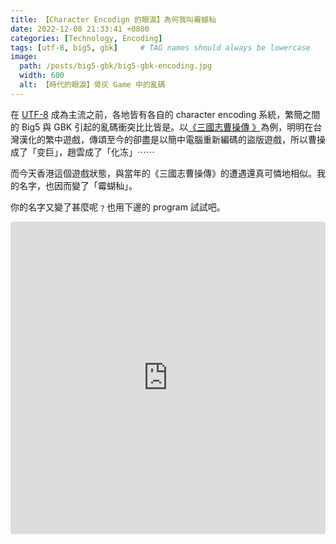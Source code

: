 ```yaml
---
title: 【Character Encodign 的眼淚】為何我叫霉蝴秈
date: 2022-12-08 21:33:41 +0800
categories: [Technology, Encoding]
tags: [utf-8, big5, gbk]     # TAG names should always be lowercase
image: 
  path: /posts/big5-gbk/big5-gbk-encoding.jpg
  width: 600
  alt: 【時代的眼淚】骨灰 Game 中的亂碼
---
```


在 [UTF-8](https://zh.m.wikipedia.org/zh-hk/Unicode) 成為主流之前，各地皆有各自的 character encoding 系統，繁簡之間的 Big5 與 GBK 引起的亂碼衝突比比皆是。以[《三國志曹操傳
》](https://zh.m.wikipedia.org/zh-hk/%E4%B8%89%E5%9C%8B%E5%BF%97%E6%9B%B9%E6%93%8D%E5%82%B3)為例，明明在台灣漢化的繁中遊戲，傳頌至今的卻盡是以簡中電腦重新編碼的盜版遊戲，所以曹操成了「变巨」，趙雲成了「化冻」⋯⋯

而今天香港這個遊戲狀態，與當年的《三國志曹操傳》的遭遇還真可憐地相似。我的名字，也因而變了「霉蝴秈」。

你的名字又變了甚麼呢﹖也用下邊的 program 試試吧。

<iframe src="https://codesandbox.io/embed/practical-brown-pi0176?fontsize=14&hidenavigation=1&theme=dark"
  style="width:100%; height:500px; border:0; border-radius: 4px; overflow:hidden;"
  title="practical-brown-pi0176"
  allow="accelerometer; ambient-light-sensor; camera; encrypted-media; geolocation; gyroscope; hid; microphone; midi; payment; usb; vr; xr-spatial-tracking"
  sandbox="allow-forms allow-modals allow-popups allow-presentation allow-same-origin allow-scripts"
></iframe>